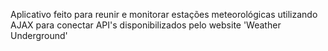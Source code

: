 Aplicativo feito para reunir e monitorar estações meteorológicas utilizando AJAX para conectar API's disponibilizados pelo website 'Weather Underground'